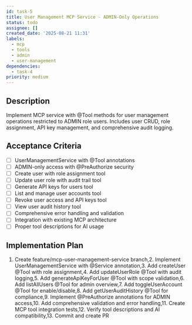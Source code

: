 ```yaml
---
id: task-5
title: User Management MCP Service - ADMIN-Only Operations
status: todo
assignee: []
created_date: '2025-08-21 11:31'
labels:
  - mcp
  - tools
  - admin
  - user-management
dependencies:
  - task-4
priority: medium
---
```


## Description

Implement MCP service with @Tool methods for user management operations restricted to ADMIN role users. Includes user CRUD, role assignment, API key management, and comprehensive audit logging.

## Acceptance Criteria

- [ ] UserManagementService with @Tool annotations
- [ ] ADMIN-only access with @PreAuthorize security
- [ ] Create user with role assignment tool
- [ ] Update user role with audit trail tool
- [ ] Generate API keys for users tool
- [ ] List and manage user accounts tool
- [ ] Revoke user access and API keys tool
- [ ] View user audit history tool
- [ ] Comprehensive error handling and validation
- [ ] Integration with existing MCP architecture
- [ ] Proper tool descriptions for AI usage

## Implementation Plan

1. Create feature/mcp-user-management-service branch,2. Implement UserManagementService with @Service annotation,3. Add createUser @Tool with role assignment,4. Add updateUserRole @Tool with audit logging,5. Add generateApiKeyForUser @Tool with scope validation,6. Add listAllUsers @Tool for admin overview,7. Add toggleUserAccount @Tool for enable/disable,8. Add getUserAuditHistory @Tool for compliance,9. Implement @PreAuthorize annotations for ADMIN access,10. Add comprehensive validation and error handling,11. Create MCP tool integration tests,12. Verify tool descriptions and AI compatibility,13. Commit and create PR
